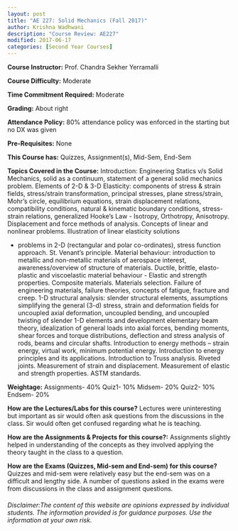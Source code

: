 ```yaml
---
layout: post
title: "AE 227: Solid Mechanics (Fall 2017)"
author: Krishna Wadhwani
description: "Course Review: AE227"
modified: 2017-06-17
categories: [Second Year Courses]
---
```


**Course Instructor:** Prof. Chandra Sekher Yerramalli	

**Course Difficulty:** Moderate

**Time Commitment Required:** Moderate

**Grading:** About right

**Attendance Policy:** 80% attendance policy was enforced in the starting but no DX was given

**Pre-Requisites:** None

**This Course has:** Quizzes, Assignment(s), Mid-Sem, End-Sem

**Topics Covered in the Course:**
Introduction: Engineering Statics v/s Solid Mechanics, solid as a continuum,
statement of a general solid mechanics problem.
Elements of 2-D & 3-D Elasticity: components of stress & strain fields, stress/strain
transformation, principal stresses, plane stress/strain, Mohr’s circle, equilibrium
equations, strain displacement relations, compatibility conditions, natural &
kinematic boundary conditions, stress-strain relations, generalized Hooke’s Law -
Isotropy, Orthotropy, Anisotropy. Displacement and force methods of analysis.
Concepts of linear and nonlinear problems. Illustration of linear elasticity solutions
- problems in 2-D (rectangular and polar co-ordinates), stress function approach. St.
Venant’s principle.
Material behaviour: introduction to metallic and non-metallic materials of aerospace
interest, awareness/overview of structure of materials. Ductile, brittle, elasto-plastic
and viscoelastic material behaviour - Elastic and strength properties. Composite
materials. Materials selection. Failure of engineering materials, failure theories,
concepts of fatigue, fracture and creep.
1-D structural analysis: slender structural elements, assumptions simplifying the
general (3-d) stress, strain and deformation fields for uncoupled axial deformation,
uncoupled bending, and uncoupled twisting of slender 1-D elements and
development elementary beam theory, idealization of general loads into axial forces,
bending moments, shear forces and torque distributions, deflection and stress
analysis of rods, beams and circular shafts. Introduction to energy methods – strain
energy, virtual work, minimum potential energy. Introduction to energy principles
and its applications. Introduction to Truss analysis. Riveted joints.
Measurement of strain and displacement. Measurement of elastic and strength
properties. ASTM standards.

**Weightage:**
Assignments- 40%
Quiz1-  10%
Midsem- 20%
Quiz2- 10%
Endsem- 20%

**How are the Lectures/Labs for this course?**
Lectures were uninteresting but important as sir would often ask questions from the discussions in the class. Sir would often get confused regarding what he is teaching. 

**How are the Assignments & Projects for this course?:**
Assignments slightly helped in understanding of the concepts as they involved applying the theory taught in the class to a question. 

**How are the Exams (Quizzes, Mid-sem and End-sem) for this course?**
Quizzes and mid-sem were relatively easy but the end-sem was on a difficult and lengthy side. A number of questions asked in the exams were from discussions in the class and assignment questions. 

###### Disclaimer:The content of this website are opinions expressed by individual students. The information provided is for guidance purposes. Use the information at your own risk.